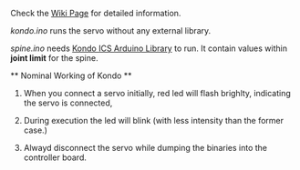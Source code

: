  Check the [Wiki Page](https://github.com/ajaygunalan/kondo/wiki/Kondo-Servo-Series---Wiki) for detailed information.

*kondo.ino* runs the servo without any external library.

*spine.ino* needs [Kondo ICS Arduino Library](https://kondo-robot.com/faq/ics-library-a2) to run.
It contain values within **joint limit** for the spine.

** Nominal Working of Kondo **

1. When you connect a servo initially, red led will flash brighlty, indicating the servo is connected,

2. During execution the led will blink (with less intensity than the former case.)

3. Alwayd disconnect the servo while dumping the binaries into the controller board.

